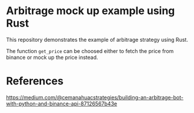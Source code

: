 # Arbitrage mock up example using Rust

This repository demonstrates the example of arbitrage strategy using Rust.

The function `get_price` can be choosed either to fetch the price from binance or mock up the price instead.

# References

https://medium.com/@cemanahuacstrategies/building-an-arbitrage-bot-with-python-and-binance-api-87126567b43e
